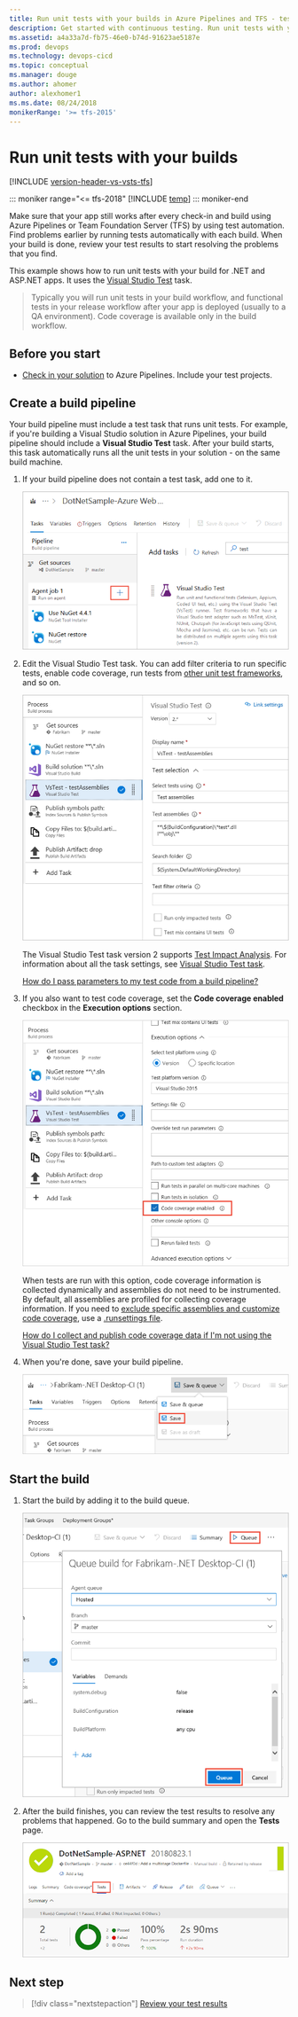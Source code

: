 ```yaml
---
title: Run unit tests with your builds in Azure Pipelines and TFS - test automation tools
description: Get started with continuous testing. Run unit tests with your builds for continuous integration in Azure Pipelines and Team Foundation Server TFS 
ms.assetid: a4a33a7d-fb75-46e0-b74d-91623ae5187e
ms.prod: devops
ms.technology: devops-cicd
ms.topic: conceptual
ms.manager: douge
ms.author: ahomer
author: alexhomer1
ms.ms.date: 08/24/2018
monikerRange: '>= tfs-2015'
---
```


# Run unit tests with your builds

[!INCLUDE [version-header-vs-vsts-tfs](_shared/version-header-vs-vsts-tfs.md)]

::: moniker range="<= tfs-2018"
[!INCLUDE [temp](../_shared/concept-rename-note.md)]
::: moniker-end

Make sure that your app still works after every
check-in and build using Azure Pipelines or Team Foundation Server (TFS) by using test automation.
Find problems earlier by running tests 
automatically with each build. When your build is 
done, review your test results to start resolving 
the problems that you find.

This example shows how to run unit tests with your build
for .NET and ASP.NET apps. It uses the
[Visual Studio Test](test-with-unified-agent-and-phases.md) task.

> Typically you will run unit tests in your build workflow,
and functional tests in your release workflow after your
app is deployed (usually to a QA environment).
Code coverage is available only in the build workflow.

<a name="beforestart"></a>
## Before you start

* [Check in your solution](../../repos/git/overview.md) 
  to Azure Pipelines. Include your test projects.

<a name="createbuild"></a>
## Create a build pipeline

Your build pipeline must include a test task that runs unit tests.
For example, if you're building a Visual Studio solution in Azure Pipelines,
your build pipeline should include a **Visual Studio Test** task. After your 
build starts, this task automatically runs all the unit tests in your 
solution - on the same build machine.

1. If your build pipeline does not contain a test task, add one to it.

   ![Add a VS Test task](_img/getting-started-with-continuous-testing/add-test-task.png)

1. Edit the Visual Studio Test task. You can add filter criteria to run specific tests, enable code coverage, 
   run tests from [other unit test frameworks](reference-qa.md), and so on.

   ![Build pipeline: customize unit test run](_img/getting-started-with-continuous-testing/edit-unit-test-task.png)

   The Visual Studio Test task version 2 supports [Test Impact Analysis](test-impact-analysis.md).
   For information about all the task settings, see [Visual Studio Test task](https://github.com/Microsoft/vsts-tasks/blob/master/Tasks/VsTestV2/README.md).

   [How do I pass parameters to my test code from a build pipeline?](reference-qa.md#pass-params)

1. If you also want to test code coverage, set the **Code coverage enabled** checkbox in the
   **Execution options** section.

   ![Enable code coverage testing](_img/getting-started-with-continuous-testing/enable-code-coverage.png)

   When tests are run with this option, code coverage information is collected dynamically and assemblies
   do not need to be instrumented. By default, all assemblies are profiled for collecting coverage information. If you need to
   [exclude specific assemblies and customize code coverage](/visualstudio/test/customizing-code-coverage-analysis),
   use a [.runsettings file](/visualstudio/test/configure-unit-tests-by-using-a-dot-runsettings-file).

   [How do I collect and publish code coverage data if I'm not using the Visual Studio Test task?](reference-qa.md#code-coverage)

1. When you're done, save your build pipeline.

   ![Build pipeline: save](_img/getting-started-with-continuous-testing/save-build-def.png)

<a name="startbuild"></a>
## Start the build

1. Start the build by adding it to the build queue.

   ![Build pipeline: queue build](_img/getting-started-with-continuous-testing/start-build.png) 

1. After the build finishes, you can review the test results to resolve any problems that happened.
   Go to the build summary and open the **Tests** page.

   ![Go to Azure Pipelines, build pipeline, build summary](_img/getting-started-with-continuous-testing/open-summary.png)

<a name="reviewesults"></a><a name="runothertests"></a>

## Next step

> [!div class="nextstepaction"]
> [Review your test results](review-continuous-test-results-after-build.md) 
